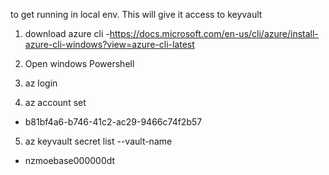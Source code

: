 ﻿to get running in local env. 
This will give it access to keyvault

1. download azure cli
 -https://docs.microsoft.com/en-us/cli/azure/install-azure-cli-windows?view=azure-cli-latest

2. Open windows Powershell
3. az login
4. az account set <accountid>
 - b81bf4a6-b746-41c2-ac29-9466c74f2b57
5. az keyvault secret list --vault-name <vaultname>
 - nzmoebase000000dt